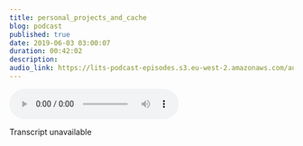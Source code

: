 ```yaml
---
title: personal_projects_and_cache
blog: podcast
published: true
date: 2019-06-03 03:00:07
duration: 00:42:02
description:
audio_link: https://lits-podcast-episodes.s3.eu-west-2.amazonaws.com/audio/personal_projects_and_cache.wav
---
```

<div class='row'><audio controls src='https://lits-podcast-episodes.s3.eu-west-2.amazonaws.com/audio/personal_projects_and_cache.wav' class='col-md-12'>
      Your browser does not support the <code>audio</code> element.
    </audio></div>

Transcript unavailable

[//]: # (hello and welcome to lost in the source. I am your host Lalla been gone for about a week. About back. Now let's get into the O. So, yeah, I was in California last week, not last week, the week before last week. And I was there for like, I flew in out my flat was on Sunday. So you flew in on Sunday and I came my flight left on Thursday and I got back here on Friday. The thing is, the California's eight hours behind on, So my body was just madness the whole of last week. So recording a podcast meeting just wasn't gonna happen. And even if it did happen, it I wouldn't have known when to release it pretty much because that's where my mind was that But we're back this week on DH. Today, I'm going to be talking to you about personal projects. I think in the past, I've spoken a little bit about, like, the really silly requirement that people need to have personal projects outside of work to show that they are good engineers, good developers. But this week I'm going to be talking about Okay, so you do want to build something. What? What do you do, Andi? Also be talking about my personal projects, Things I'm building at the moment things are doing on how I'm able to do those things. And then in the source, we're gonna be talking about the cash. What is the cash? What does it do? What about s O? Yeah, let's get into it. So yeah, personal projects. So some of you may know if you listen to the podcast before the job I'm doing at the moment doesn't require me to code every single day. It doesn't require me to code at all. I go. I can do this job without cutting, ever. What my main job is to do is to help other people debunk their situations. So I'm reading a lot ofthe graphs. I'm getting a lot. I'm reading a lot of logs. I understand how people use the platform. I'm I'm digging in the console, which is it's coding. But no, I'm not building anything. Basically. So, like, I'm going into the console and, like, you know, digging things out and stuff like this. We didn't database graphs and stuff like this, but I'm not building anything for my professional day job. Now that may change soon. There's one of my colleagues who wants the work of man on a project also, which will involve more coding, so that may change soon. But for now, that's not what I'm doing. Which means, though, for the first time in a really long time, I'm no under any pressure to produce any code. I'm not under any external scrutiny stress whatever to produce any code and honest to God, it just feels so, so good. It feels really, really good to be able to build without having to worry about who's K P. I's not gonna get mad if this thing doesn't get Bill and who's stressing me out and pressure to, like, learn all these things in the cellar mark in a certain time frame so that I could be productive and just all this negative stuff that has come of products and Jin ear for me on this, that for me passing that realisation, I said this week. That is really unlikely that I'd go back to products engineering because there's been one place upwards where products engineering has been kind of stressful, but they're still been, you know, the kind of regular stress off deadlines need to be met. And like, you know, I think that that place it was a bit more healthy. But Madrid of the time, it's not healthy and it's no, you know, really productive. Or, you know, it makes you feel exhausted. Which means by the time you get home, you don't even wanna look at you don't want to look at, you know, anything you'd want to build for yourself some inner space. Now, where I am able to look a code. When I finished for the day, I was gonna say, When I get home, I work from home. So I am able to look at code or my personal machine. When I finished for the day, I am able to like, be intrigued, interested, curious about various different things. Which means that I'm able to I'm in a better space to build. I'm in a better space. Teo, create on DH. I'm a creative person. Like if anybody that knows me knows that I love creating. If you don't know. I used to be a poet before, while I still am a poet, but I have a written in real time. But that was that. I mean, thing before that, it was drama on. You know, I have worked too flat, the young, quick and blah, blah blah. So, Emma, creative person. So it's just really nice to be in a space where I feel like I can help create and so on that I'm actually building three different things right now, which may be a bit overkill is definitely the most I've been coding at one time, which is strange because in product engineering jobs, I've had definitely working on multiple code basis at one time, and I've never seen it is weird. It's just kind of like a normal I'm never just working on one code face, but in my own personal life. Now I am working on multiple quote bases at one time, so I'm going to talk a little bit about those projects. Um, something more detailed than others could sell my car when I can't really talk about. So yeah, I'll soak up a little bit about each project on Basically talk about, I guess, like how I generate ideas and, you know, stuff like this. So basically I went through a long time of I want to build something, but I don't know what to build. Like I want something this So before I get into it, when I think about building projects, Monetisation isn't the first thing I think about on. That's because I personally want to be very intentional about things I'm wanna ties. I do not want to fall into the habit of just because I've built something and just because I think this thing is useful to other people that I'm going to sell it. Um, For me, Monetisation has always come at the cost of myself on DH. There was no real price off me. So you know, it's for me. It's not really worth it. And the reason it's not worth it for me right now. That is because I'm gonna drop that. That can afford my my life with that can pay for my life. If you're not in a job that can pay for your life, definitely think about Monetising. The projects that have I come from a background where I want to say we're hospitals. But you know, you think any skill that you have, you think how can I make money from this? But you know how to do hair. You think? Okay, how can I make money from doing here? Stop my own salon or at least like to do my friend's hair so that they can pay me if you, um in the playground by, like a pack of Luca's aid or pickles Sweets from Iceland and then sell it on Uptick in the playground so you can make money like I come from a background, a social background where we need to make money because we didn't necessarily have a lot of money. So you're always thinking about OK, how can I make my own income right? And every single skill that you have every single talent that you have always thinking about? How can I monetise this girl? And I'm monetise this planet on shifting into a kind of new against social economic class? Is that my mind frame? My mindset around that is kind of like changing because doing all those things adds stress. You know, like it's not easy to figure to like monetised things on DH keep things at a certain standard while also working a full time job. But lots of people who do that it's stressful for them. You know, there's a lot of work on DH. I guess it's just me basically saying to myself, I don't need to put in that same amount off work out as I was before because I'm in this space right now. So you know, so all of that to say, like, Monetisation isn't gonna say the first thing that comes to mind with projects that that I want to build. So yeah, so I went through a face off. I want to build something, but I don't know what to build on DH this wass specifically for Monetisation, the thing I wanted to build. I wanted to build it specifically to make extra income, but I wanted it is the key thing for me was it would need to make, like, a little bit off a passive income. So something that I can build and build it really well on DH, you know, I wouldn't have to necessarily be touching it all the time. There was a strict requirements that even if I did wanna add a new feature, I'd have to really think about the impact of this new feature on the user. Like, you know, I'm not trying to build a whole monolithic empire with this thing. It needs to do one small thing, and it needs to do. That's more thing really well, on any sir. Make extra money on the side, and and someone who actually like I always think about when it when I'm thinking about this particular kind of project is this guy could be Hein and he works would get up at the moment as an engineer, and he has a company called C Car and Seekers. Literally, it does one thing, and it does one thing well, and it's basically allows youto have a job board. If you've ever seen the Black Guards have job board, we used Zika Job Board on DH. If it is possible that I will have a job or for lost in, the source will have the block on DH. I'll probably just use a secret job board for that, too. And essentially, it's just a way for, you know, people tto make money off of nomads on DH. It does that one thing and it doesn't really really well. He definitely does have features. He definitely works on it when he wants to But it's not like this whole thing off, like it's not linked in. It's not, you know, a job site. It's just a job boards you can add to your website. You can link to your website on people composed jobs, and you can make money from the jobs that they post. So it's really straightforward on DH. I want to build something like that is it does that one specific thing. So I have been thinking about that on that's taken me a while. But what I like to do is keep track of my ideas, whatever ideas they are there, maybe code and ideas. They may be non code and ideas that maybe, you know, ideas for whatever. So I have a trailer board and it's literally just called ideas. Onda has three columns. It has come on board. The first column is, but it's basically where all the ideas of docked and then it has doing done. And then I think you might have blocked or something like that. And when I'm working on a specific idea, I'll put it in doing and etcetera etcetera s. Oh, that's kind of like how I manage my ideas because I I'm good at coming up with ideas, right? But I'm poor execute er And also, I will forget that I had this idea, so keeping track of it in shallows really meeting you. So for me, I'm just gonna just my mike. But I have a feeling it's not. So if you heard all of that clique crap could crap my bad, but yeah. So, um, I keep I keep track of my ideas and cello. You could use anything else on dso what other projects I'm working on right now. What is a client project on this client project is something I've been working on the last couple of months, and it really shouldn't have taken this long. And I'm just gonna go on a little tangent here and moan about how all this bloody projects has taken It is no fall off the climb at all. Actually, this client has been like a star client. They paid me like they're on time. They've already paid the full amount. Also, this kind of a previous colleague of mine who, you know, we had a good relationship working together. So anyway, that what they wanted was really simple. He said she was there when it was a bunch of HTML pages. A member log in on DH pages that were protected by the member logged. So you could only see those Haitian my pages once you logged in. And they also wanted to be able to upload stuff, files, documents, pictures whenever they wanted to be able to upload stuff. No, that is. Or fine and dandy. That's pretty simple, actually. When I say some part of me is simple for anyone to build, I mean, just like it's simple for me, too. But I did. I wouldn't I don't find that specifications hard. The issue is, I decided I was gonna use jumps back to build this. If you don't know what jumps back is, you need to go back and listen. Tio. Think two or three episodes ago, where talk about jam stack but essentially is Jarvis Goods AP S s, That's what J job skirts a p I m. Mark up and then stack, which is like your text back basically. So Jasdaq on DH, the mark up in this case would be HTML, the FBI that I was using on the job scripts that would have been using was something was intact of something called Clouded Mary. That was the day I was using. The reason it's taken me so long is because the Cloud and BJ query the situation is just not popping in any way whatsoever. It is lacking in multiple ways some of the issues I ran into caused by me, definitely, and some of the issues around into I'm not even sure card in Eri understands why those issues occur. And I was talking about two of the other day and someone actually message me not message, but treated me to say, Oh yeah, I've had lots of issues of card in areas. Well, so it's not even just me. Like there's just something that some light and it seems like they're service side stuff works fine. So the point of jumps like, is that you don't need to run a server too. Teo, create your wonderful sights, right? You just do all of this more clients. I'd stuff than the AP insects of some kind of external service somewhere else. So you know you don't need to run your own servant. It seems like if you run your own server and use their service side stuff. So, like whether it's their ruby stuff, their path or whatever it seems that life looking online, it seems things are all right if you use that stuff. But it's just them non service stuff there, Jake. Very stuff that's just kind of slacking. So after about two months of struggling with ordinary Tio one or two months, this was supposed to be finished by the end of April, and it's not the end of May. So yeah, I'm definitely a month over board. But in that time I did start a new job, blah, blah, blah, blah, blah. But in that time I just got to a point. I got back from Cali and I was just tired and exhausted, and I was looking at its pledge as like Bundy is, I'm not even going to use this anymore. And then she's just gonna build this thing and rails and I built in rails and it took me literally a day to build on rails, and by that I mean like a working. It's over eight hours and they're the reason even took me that long because I took breaks. I ran into some issues with one off the gems. If you don't know what Jimmy's A gem is like a plug in that allows you to add extra functionality. So the plug in hours use him for the member lookin side of things. I run into a few issues with that, but things that I was able to fix pretty. But I fixed that slid out and learning things about that particular Jim because it's a gem. I used often, and I just didn't know what's let it works the way it did. I'm certain circumstances, but you know something, you're right. And so I fixed that bill in a Dallas. Really annoyed because I was trying to be The whole point of meat and jumps back was because I was trying to be a good developer. The whole thing is that with each projects that comes your way, you're supposed to, like use tools that you know, unnecessary. For that project. Building this thing in rails just seemed a bit too. Rails gives your love stuff, Andi. It's really good for no, it's good for bigger projects. You know, a simple thing that literally just has a bunch of static, hates hear Mao on maybe one or two dynamic pages or pages that need to be dynamic. I proceeded. Think that needs a whole rails project the whole rolls up. However, I know rails understand rails, Rails rarely fails me in building the things that I need to build on DH. So it was just a lot quicker, a lot easier for me to just bang this out in a day Born Obama's done. I need to sort out some domain specific stuff from DNA stuff at the moment, but that's got nothing to do with the technology that I use. That's just got to do with, you know, Dennis. So that's one project I'm working on, and that's a client project. So I don't really have much say in the requirements. For that, I can advise on what technology to use. I can advise on how to do things in terms of what they need, what they want. The client specifies that right on DSO if you are stuck, you want to build something, but you're stuck. You don't know what to build. Finding a client who wants something manageable, you know, some people want things that are really wild and out there, then we need to build whole entire life basically social media sites for them. If you can manage that, sure, go for it. But I wouldn't recommend that, especially if you're if you're working as an engineer, full time job or in a tech role as a full time job. I wouldn't recommend going down that route on also if you're going to go down the client. But you want to make sure that your contract the non competes in your contract don't interfere with the client that you probably you possibly will be working with. But it's a good way for you off if you're still trying for ground. Sorry, that was my friend. I thought it was in silent. My bad. It's a good way, Tio. If you're stuck on ideas, it's definitely a good way to build something anything. And it's also a good way to like test technologies. So, like I was able to test this jam stack stuff and figure out like, Okay, what really goes into how this will look like and you kind of determined like, Okay, I need more time with it, and I just don't have the scope for times like Dove is much into it as I will need Teo, I'm gonna build this thing and rails. Um, so yeah, client stuff is a good way to have. I wouldn't. I mean, it's kind of a personal project, but really a side project. Let's say right. Another good way to figure out what he should build is like looking at like, Is there in need that Is there something you need for yourself that you want Teo fulfil? Is there something currently that you need that you wantto fulfil on? The reason I think this is good is because this broadens out scope so much because it's your personal need that you can dictate when you want to build it by you going to take the deadlines or whatever. And you can be a lot more casual, like there's less urgency, because is the need for you Actually, I don't want to say need because Needham cries. Urgency need implies, like we need to build this thing now I want is there were once that you have for yourself that you want to fulfil. This opens up the floodgates because you don't need to be constrained by the technology that you already know you can be like. Okay. I want to build a smart home system like a small, smart home system. Maybe something that dislike switches on the lights from my phone or, you know, switches on the heat in from my phone or whatever the case may be. You may not know a thing about Android or Iris. APS may not know a thing about Coyote, which is Internet of things. You may not know a thing about smart home technology, but this is the opportunity to learn, because this is something you want. This is something that will make your life a little bit more comfortable on Diz. No, like it's not impossible to build. People build these things all the time. Like at work in a slack channel were called Home automation. And you should see the kind of things people are building either by building that own Alexa APs or Alexa commands and stuff like this, or building that litchi their own. I ot hardware. You know there's a guy or two so called Shane Councilman. He wants Microsoft and he has built a bunch of stuff. He has diabetes, and he's brought about a bunch of stuff to track his diabetes collect, read his blood levels and things like this. A friend off he He's like a seasoned engineer, but his work isn't in that Io team realm ofthe things right. His work is like on the more software side of things. So figure out, Why is there something you want? Is there something what, that either Maybe too expensive Because it's usually cheaper to build things too expensive or if it's not too expensive. He just, you know, feel like you wanna build it. That's a really good place to start collecting all those ideas. I definitely want to build my own tea. Um, I ot situation at home. But the reason I haven't started is because I may be moving within a few years, so we'll see. But I would also say, like, Look, it's tutorials out there. Look, a resource is online. There's a lot, lot, lot out there, And so yeah, don't because Jane, by the technology that you know, I mean, if the thing if there if there is a once that you have that could be built by the technology that you know, then go for it. Build it with the technology that you know. But I just think having desires having once on DH knowing that nothing is impossible to build definitely opens up Things are not more so. Something I'm currently building at the moment that fulfils that actually does two things on board in that moment that fulfils too. Once that I have one is a like top secret, classified on a need to know basis projects The code name is more psychotic and talk about it. But this is definitely building something that, you know, I have, ah, once on a fulfil it and the alternatives are stupidly expensive on I dont really absolutely forgot wide they're so expensive because I know like I'm looking at the technology to build it, and I'm just kind of like a quite get it like it seems it seems simple enough, but maybe I just haven't hit the herd or I just Maybe I just haven't hit the thing that costs like a lot of money. Anyway, some build a morse on DH as I build and develop it. You see? You see what's about It's probably not gonna be called Morse. What's I like release it to the world. But that is something that we're feeling on. What something that I can't talk about that is also fulfilling on one is the loss of the source block. So I'm counting build in the lost insults block. I recently rebuilt my website, my personal website. No, no Dylan, don't Dev on DH. That's a very simple Hey, Timo CSS. That does nothing. It's bunch of Haiti. Marcy SS has got my logo on it and it's got two buttons on me and he's got two legs on it and that's it on like a paragraph about who I am, obviously. And that's it. I love it. It's probably the best personal Zay bill ever. It's got linked to my CV, all of that. It is not the most complex there, but I like it is pretty, um, and so I decided I wanted to build out lost in the source. I count your medium ever in one blood post this year medium, and actually have one that's finished writing, but it's in draughts or medium, and I haven't finished editing it, so that's why I haven't released it. But it's about a raise. Is a long block post about a raise, a raising ruby versus a raise in Java. But anyway, I I want to own my own contents on DSO. I want to move all my stuff. That's a medium into my own block. The reason I used medium originally is because I don't have to maintain your allergy. Just have to write the writing. Experience is nice. Elections have to write. People can see it reaches more people. I can see how many people like it. I can see comments and things like that, and I just don't have to mention any of the code. So it's really, really, really easy to use. However, you know that convenience comes at a cost. You and I don't have to actually pay anything to use medium. It has come at a cost off. You know what happens there? Medium decides it's gonna go off business weapons. To my content, that has happened of other businesses in the past where they gonna off business or something has happened, and they've lost all their user data or you know, something with an unwanted ful. What's the opposite of wonderful, delightful hurricane? Something weird and horrible. So I want to own my own content. So I originally thought, Yeah, I'm just gonna use a static site generator for this. Something like middleman. Something that gets me if you don't know What's that? It's that generator is I'll probably ask you to compete like Google because I know what it is. But I know the language I'm used to explain. It is just not gonna be useful. I would explain that as that exact generator basically allows you to do dynamic things that you would be able to do on a server and then, like, compounds all that dynamic dynamics ism and then spits out some static stuff on DH. Then you know you can serve up the static stuff basically. But we could be Joe Google. Definitely be better capable of explain. What's that excited generator is on? That is really, really low maintenance in terms of like maintaining code. That's we low maintenance and it's really straightforward. It's never straightforward. I have had struggles. Who says that? A Jekyll I'm looking at you. I've had struggle serves that's inside generators and I found others easier. But yeah, eso I was going to do that and then I realised that, actually, I also want Teo own host. My own podcasts like this is also my content on DH. When you start to add that kind of complexity, in my opinion, it's better to just have something that's dynamic off the bat. So you are hosting your own databases because, yeah, you're hosting your own databases and, you know, stuff at this. And so I have decided instead of easiness, that's Excite Generator. I'm gonna eat rail's gonna build this in rails when I started building it, and the blood portion of things is pretty much done. But the good thing again about this is that I'm interacting. I don't I've never been in a job where I have to build a block on. Building a block is usually like the really the first saying that a lot of frameworks teach you how to do because it's pretty straightforward, and it's complex enough. So you have various models. You have your user, you have your post, and I think that's it. I think there's a really Danny two models that you need. You need a user, you need a post right or on author and opposed on article on DH, then maybe you might have some comments as well. A comment modellers who are right and so there's enough complexity, complexity where you have to think about how does what relationship does a user have with a post or relationship? Does the Post have with a comment on comments with a post on post with her user and then comment with you? So you have to think about these relationships so there's enough complexes complexity, But it's not so much where it's like, overwhelming and like, just incomprehensible and all of this kind of stuff, right? It's kind of like manageable for beginner toe. Understand some dude in my own blawg at the moment on DH, that was the one that I had, like, you know, that met a want on DH. It's fun because I am using rails six to build This block on Real six is still pretty fresh out the boat, so their parts of real six that I have never used before, like action text action Texas put in you on action text is a busy week editor. That's Bill offers. Tricks are busy Week Editor stands for. What you see is what you get, and it's basically like, you know, when you're going to wear pressing, you wanna tap a block and then you have the bold italics. You know you can choose the fronts and stuff like that at the top is that that's always he would get better on. Girls has one now. It's pretty basic. I will say it definitely is quite basic, but it's It's the storm. Fine for very basic small things. It's still fine for, like, a blogged for myself that I'm the only author off, you know, on because I wanted at, you know, hosting my own podcast on stuff that introduces a whole new set of things that I've never interacted with many. Now, how do I display order in the client in the browser? How'd I display? How do I allow people to have that kind of like seamless user experience where they can actually just press play? I know hates them are has an audio element that you can use. But then there's also, like Java scripts, libraries. I think media element is one. I think media element is the one I'm probably gonna go along with. But there are other libraries that allow you to do these things, and I've never, ever touch them before. So it's a learning experience for me. I'm like, learning about these things, and it's, like, quite cool. The other projects Morse is, um, I'm learning about Google Cloud with that I've never had to use Google crowd or anything like that. I was gonna build in aid of U. S. On a dubious Robert had more expensive eight of us and have a good crowd. Um, but eight of us is on a long thing, man, like the AP eyes that I want to use on eight of us. It seems like not many people used them. Or maybe only enterprise users used them or something. It's just the docks are not friendly, and I'm running into errors that seems like other people have run into on. Nobody has been able to say this is the reason why I run into this era and I just don't have time to struggle with this thing. And also, Google crowd gives me more in terms of like what I need. So that's why I'm gonna go down Good cut. But I'm learning something new, so yeah, basically use a few projects I'm working on. And, well, you know, as I said, you can if you are stuck for ideas. You could definitely like to take on a client who already has the idea. Or you can look at what you want to fulfil for yourself. I have other ideas that I'm not working on right now. And there are literally more about like, is there a social need or want that I can build something for? So looking at the communities around you, looking at the world around you, Is there something that there's a particular community who really needs this thing or not necessarily needs? But, you know, it will make their lives easier with this thing. And can you build it? A good example is on Twitter. Oh, I forget her name. I think I want to say her name is Tracy. Hang on. Let me just google. Let me just go this woman real quick, okay? I couldn't find her forgotten the name but another good example is this guy King Courtney. If you are a critic, he gave he spoke about his product is called abolition and it basically gives you away. Teo, contribute money to people's bail, like, you know, people who have gone to gaol to build them out on DH. That's because, like thiss guys, African Americans, so that African American community, if you know anything about police on DH law and justice, quote unquote in America and even here. But in America, you know that black people are disproportionately targeted and the bells are set on the bill. You know, black people, and also black people are lower income who can't afford the bells. So this app allows you to contribute money towards somebody's bail. Basically, and it's like your left. You can donate actively donuts. I'm going to give $20 or whatever. Or you can have your like, spare change when you spend money. You know, the spare change goes Teo the app, and so that's looking at a societal need and saying, This is a community that needs something and here's me. I can build it. So, yeah, I think those are like three really good ways of finding projects to build. If you want to build something on, it's really important to keep track of your ideas. What ideas do you have? And also like proof of concept's so like Morse at the moment is really just a proof of concept. I don't know if I'm gonna actually, like, build a full thing, right? Building a proof of concept, you see, Is this feasible? Will this work and that will allow you to kind of like I had any doubts, were alive to see any potential problems, any potential issues that may come along on things like this, But yeah, I think I have rambled about that today. Let's get floor. Right. So in the source today, I'm gonna be talking to you about cash. What? His cash. Who is cash? Why is cash? How is cash and kind of whites? Why we use it? Why? It's important. So cash is a type of memories in orderto understand memory, you need to understand. So in order to understand, cash needs understand memory, right? And so memory, on a very basic foundational level, takes it input. It saves on DH, then it produces an output it achieves. So memory saves and retrieves money takes an important producers of that. Put so an example would be, you know, you have a word document your typing away. It's taken the emperor off the letters you are typing and its retrieving those letters in the words on Gwen. Yet she saved the document properly, you know, saves into moment than when you went up, you know, bring out that document again. Wanna open that document again? And trees that document from memory. So what is cash specifically and how this is related cashes a type off, easily accessible memory store right on. But she says recently, access to data that is more likely going to be access to get it basically makes an assumption that because you've accessed this particular object data, whatever recently, you're probably going to want to access it again. So it keeps it in the cash instead of the main memory. So the kind of journey off retrieval is when you are your computer to retrieve something, it will look in the cash first. Is this thing in the cash? If it isn't the cash, it would just serve it up to you and they'll be pretty quick and then if it's not in the cash or going to the main memory and look for it in the main memory and then serve at sea, which takes longer, right? So the cash takes a short amount of time. The mermaid takes made. Going into the main memory takes a longer amount of time. However, the cash it's more expensive for the computer to go into the cash on buy expensive, I think on the last podcast explain what we mean by technical, technically expensive, so it's more technically expensive. To go into the cash, then is to go into the main mummy. So because it's more technically expensive to go into the cash, there is a limited while memories also limited. But there's a smaller amount off memory located to the cache. Very, very small amount of money. So how does the cash No went toe, you know, put something new into it when to rotate things. So what happens is this you request something, It goes, the computer looks into the cash. Is this thing in the cash? No, it's not in the cash. It goes into main memory. It picks that thing out and serves it to you. But it also picks that thing out and says, I'm gonna put this thing because you just requested it. I'm gonna put this new thing in the cash. I'm also gonna look at What's the lot? What's the oldest thing in here? That you have no access or rather, what's the thing you access to the least? That's Carney in this cash, and it takes the thing you access the least out off the cash and puts it. I was always in main memory, but it, like, just takes it out of the cash, right? And so now this new thing you've access takes the place off the least access thing in the cash. I hope that makes sense. It's kind of like a revolving door off off data, essentially off objects. So, yeah, you're essentially making sure that the things that are in the castle things you access frequently and often so it doesn't have to go into main memory and take a really long time. But as I said, there's a small amount of memory allocated to cast. There's a small amount of space. OK, it's it's a cash. So you're not going. Teo is not gonna hold everything that's gonna have some moments where changes and chops things out, depending on what you request for it. So this is really useful because it means that s O, for example, really good examples, Like on a Web page. Web pages the mark up while the CSS on DH images and stuff like that there somewhere pages that they barely changed. Almost where Paige is the stuff the CSS on their many changes. You're not going to be changing your CSS when shouldn't be changing your CSS every day. Usually, what is once there is a design. There's a design, unless you want, like a whole new rebrand, the whole refresh. Right? So a lot of the time assets things that CSS things like images, things that job scripts are stored in the cash for your bra za. So it doesn't need to keep going into the main memory to find these assets, which means pages load faster, pages load quicker. Um, the downsides of this is also that when you do make a change, if you developed on sites locally before even haste, Inmarsat's before you may notice that sometimes you make a change maker CSS change. You make changed an image or something, and it doesn't immediately you refresh and it's still the old stuff, and that's because it's still going into the cash. So you want to force it to go into the main memory by emptying out the cash, then, you know, forcing it to generate everything from a memory again. Oh, easy generate. You're the new ticket against us. So that is cash. I hope that explains thing. There's a good zeen that I will find. I have read a description, but it's about $80 or four PdF. It's really good seeing it goes. It's about memory and cash in all of these things and a lot more detail than I've given you hear? So, yeah, if you want to learn more about that, I will leave that bolo. Thank you for listening. Remember to follow us on. Lost in the source on Twitter on DH share. Subscribe Comment. All the wonderful, amazing things lever of you on iTunes as well. If you use a podcast lever review Yeah, I will see you next week.)
